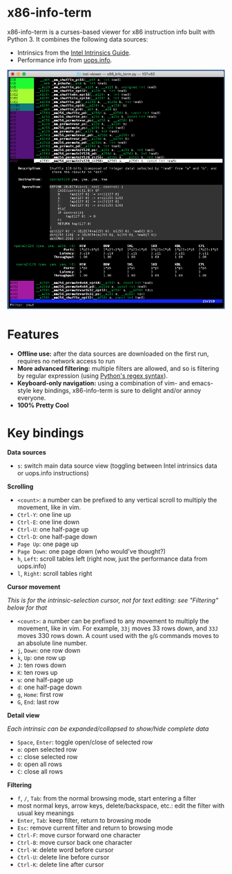 x86-info-term
===
x86-info-term is a curses-based viewer for x86 instruction info built with
Python 3. It combines the following data sources:
* Intrinsics from the [Intel Intrinsics Guide](https://software.intel.com/sites/landingpage/IntrinsicsGuide/).
* Performance info from [uops.info](https://uops.info).

![screenshot](screenshot.png)

Features
===

* **Offline use:** after the data sources are downloaded on the first run, requires no
network access to run
* **More advanced filtering:** multiple filters are allowed, and so is filtering by
regular expression (using [Python's regex syntax](
https://docs.python.org/3/library/re.html#regular-expression-syntax)).
* **Keyboard-only navigation:** using a combination of vim- and emacs-style key bindings,
x86-info-term is sure to delight and/or annoy everyone.
* **100% Pretty Cool**

Key bindings
===

**Data sources**

* `s`: switch main data source view (toggling between Intel intrinsics data or uops.info instructions)

**Scrolling**

* `<count>`: a number can be prefixed to any vertical scroll to multiply the movement, like in vim.
* `Ctrl-Y`: one line up
* `Ctrl-E`: one line down
* `Ctrl-U`: one half-page up
* `Ctrl-D`: one half-page down
* `Page Up`: one page up
* `Page Down`: one page down (who would've thought?)
* `h`, `Left`: scroll tables left (right now, just the performance data from uops.info)
* `l`, `Right`: scroll tables right

**Cursor movement**

*This is for the intrinsic-selection cursor, not for text editing: see "Filtering" below for that*
* `<count>`: a number can be prefixed to any movement to multiply the movement, like in vim. For example,
`33j` moves 33 rows down, and `33J` moves 330 rows down. A count used with the `g`/`G` commands moves to
an absolute line number.
* `j`, `Down`: one row down
* `k`, `Up`: one row up
* `J`: ten rows down
* `K`: ten rows up
* `u`: one half-page up
* `d`: one half-page down
* `g`, `Home`: first row
* `G`, `End`: last row

**Detail view**

*Each intrinsic can be expanded/collapsed to show/hide complete data*
* `Space`, `Enter`: toggle open/close of selected row
* `o`: open selected row
* `c`: close selected row
* `O`: open all rows
* `C`: close all rows

**Filtering**

* `f`, `/`, `Tab`: from the normal browsing mode, start entering a filter
* most normal keys, arrow keys, delete/backspace, etc.: edit the filter with usual key meanings
* `Enter`, `Tab`: keep filter, return to browsing mode
* `Esc`: remove current filter and return to browsing mode
* `Ctrl-F`: move cursor forward one character
* `Ctrl-B`: move cursor back one character
* `Ctrl-W`: delete word before cursor
* `Ctrl-U`: delete line before cursor
* `Ctrl-K`: delete line after cursor
